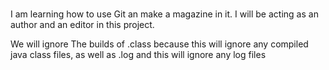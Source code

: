 # 

I am learning how to use Git an make a magazine in it. I will be acting as an author and an editor in this project.

We will ignore The builds of .class because this will ignore any compiled java class files, as well as .log and this will ignore any log 
files  
